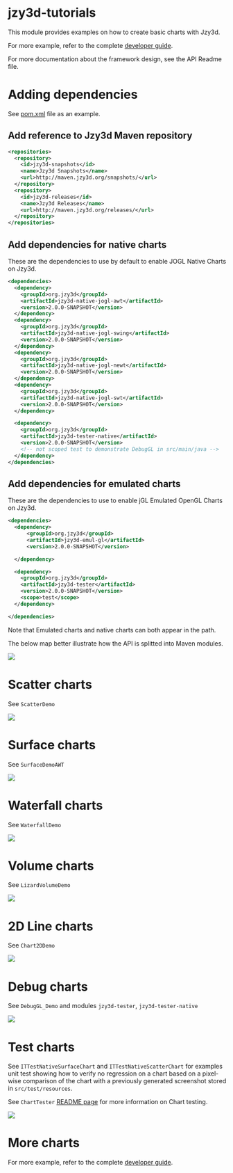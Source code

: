 jzy3d-tutorials
===================

This module provides examples on how to create basic charts with Jzy3d.

For more example, refer to the complete [developer guide](http://jzy3d.org/documentation.php).

For more documentation about the framework design, see the API Readme file.


# Adding dependencies

See [pom.xml](pom.xml) file as an example.

## Add reference to Jzy3d Maven repository

```xml
<repositories>
  <repository>
    <id>jzy3d-snapshots</id>
    <name>Jzy3d Snapshots</name>
    <url>http://maven.jzy3d.org/snapshots/</url>
  </repository>
  <repository>
    <id>jzy3d-releases</id>
    <name>Jzy3d Releases</name>
    <url>http://maven.jzy3d.org/releases/</url>
  </repository>
</repositories>
```

## Add dependencies for native charts

These are the dependencies to use by default to enable JOGL Native Charts on Jzy3d.

```xml
<dependencies>
  <dependency>
    <groupId>org.jzy3d</groupId>
    <artifactId>jzy3d-native-jogl-awt</artifactId>
    <version>2.0.0-SNAPSHOT</version>
  </dependency>
  <dependency>
    <groupId>org.jzy3d</groupId>
    <artifactId>jzy3d-native-jogl-swing</artifactId>
    <version>2.0.0-SNAPSHOT</version>
  </dependency>
  <dependency>
    <groupId>org.jzy3d</groupId>
    <artifactId>jzy3d-native-jogl-newt</artifactId>
    <version>2.0.0-SNAPSHOT</version>
  </dependency>
  <dependency>
    <groupId>org.jzy3d</groupId>
    <artifactId>jzy3d-native-jogl-swt</artifactId>
    <version>2.0.0-SNAPSHOT</version>
  </dependency>

  <dependency>
    <groupId>org.jzy3d</groupId>
    <artifactId>jzy3d-tester-native</artifactId>
    <version>2.0.0-SNAPSHOT</version>
    <!-- not scoped test to demonstrate DebugGL in src/main/java -->
  </dependency>
</dependencies>
```

## Add dependencies for emulated charts

These are the dependencies to use to enable jGL Emulated OpenGL Charts on Jzy3d.

```xml
<dependencies>
  <dependency>
      <groupId>org.jzy3d</groupId>
      <artifactId>jzy3d-emul-gl</artifactId>
      <version>2.0.0-SNAPSHOT</version>

  </dependency>

  <dependency>
    <groupId>org.jzy3d</groupId>
    <artifactId>jzy3d-tester</artifactId>
    <version>2.0.0-SNAPSHOT</version>
    <scope>test</scope>
  </dependency>

</dependencies>
```

Note that Emulated charts and native charts can both appear in the path.

The below map better illustrate how the API is splitted into Maven modules.

<img src="doc/Maven.png"/>

# Scatter charts

See ```ScatterDemo```

<img src="doc/demo-scatter.png"/>

# Surface charts

See ```SurfaceDemoAWT```

<img src="doc/demo-surface.png"/>

# Waterfall charts

See ```WaterfallDemo```

<img src="doc/demo-waterfall.png"/>

# Volume charts

See ```LizardVolumeDemo```

<img src="doc/demo-volume-rotated.png"/>

# 2D Line charts

See ```Chart2DDemo```

<img src="doc/demo-line-2d.png"/>

# Debug charts

See ```DebugGL_Demo``` and modules ```jzy3d-tester```, ```jzy3d-tester-native```

<img src="doc/demo-debug-gl.png"/>


# Test charts

See ```ITTestNativeSurfaceChart``` and ```ITTestNativeScatterChart``` for examples unit test showing how to verify no regression on a chart based on a pixel-wise comparison of the chart with a previously generated screenshot stored in ```src/test/resources```.

See ```ChartTester``` [README page](https://github.com/jzy3d/jzy3d-api/blob/emulgl/jzy3d-tester/README.md) for more information on Chart testing.  

<img src="src/test/resources/ITTestNativeSurfaceChart.png"/>



# More charts

For more example, refer to the complete [developer guide](http://jzy3d.org/documentation.php).
